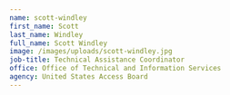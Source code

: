 ```yaml
---
name: scott-windley
first_name: Scott
last_name: Windley
full_name: Scott Windley
image: /images/uploads/scott-windley.jpg
job-title: Technical Assistance Coordinator
office: Office of Technical and Information Services
agency: United States Access Board
---
```

